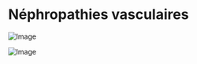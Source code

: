 # Néphropathies vasculaires

![Image](.//media/nephro/Scan_0007.jpg)

![Image](.//media/nephro/Scan_0007_verso.jpg)
